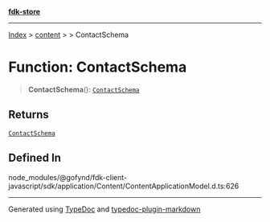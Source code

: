 [**fdk-store**](../../../README.md)
***

[Index](../../../API.md) > [content](../../README.md) > [<internal>](../README.md) > ContactSchema

# Function: ContactSchema

> **ContactSchema**(): [`ContactSchema`](../type-aliases/type-alias.ContactSchema.md)

## Returns

[`ContactSchema`](../type-aliases/type-alias.ContactSchema.md)

## Defined In

node\_modules/@gofynd/fdk-client-javascript/sdk/application/Content/ContentApplicationModel.d.ts:626

***
Generated using [TypeDoc](https://typedoc.org/) and [typedoc-plugin-markdown](https://www.npmjs.com/package/typedoc-plugin-markdown)
